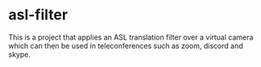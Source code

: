 # asl-filter
This is a project that applies an ASL translation filter over a virtual camera which can then be used in teleconferences such as zoom, discord and skype.

